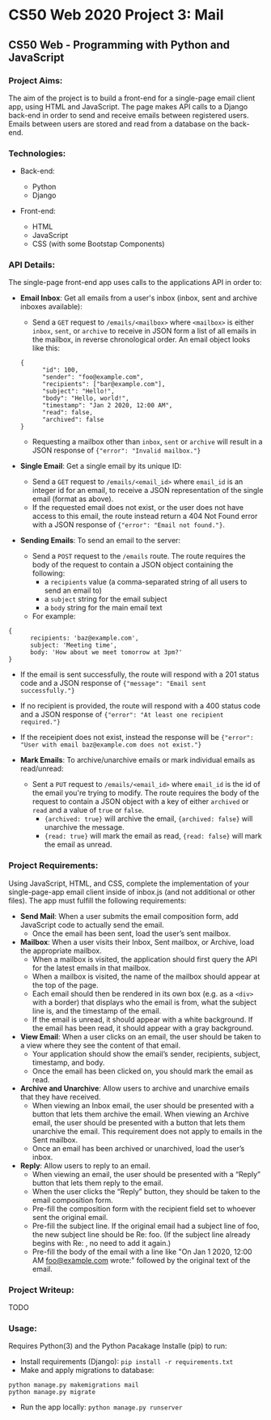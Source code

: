 # CS50 Web 2020 Project 3: Mail

## CS50 Web - Programming with Python and JavaScript

### Project Aims:

The aim of the project is to build a front-end for a single-page email client app, using HTML and JavaScript. The page makes API calls to a Django back-end in order to send and receive emails between registered users. Emails between users are stored and read from a database on the back-end.

### Technologies:

* Back-end:
  * Python
  * Django

* Front-end:
  * HTML
  * JavaScript
  * CSS (with some Bootstap Components)

### API Details:

The single-page front-end app uses calls to the applications API in order to:

* **Email Inbox**: Get all emails from a user's inbox (inbox, sent and archive inboxes available):
  * Send a `GET` request to `/emails/<mailbox>` where `<mailbox>` is either `inbox`, `sent`, or `archive` to receive in JSON form a list of all emails in the mailbox, in reverse chronological order. An email object looks like this:
  ```
  {
        "id": 100,
        "sender": "foo@example.com",
        "recipients": ["bar@example.com"],
        "subject": "Hello!",
        "body": "Hello, world!",
        "timestamp": "Jan 2 2020, 12:00 AM",
        "read": false,
        "archived": false
  }
    ```
  * Requesting a mailbox other than `inbox`, `sent` or `archive` will result in a JSON response of `{"error": "Invalid mailbox."}`

* **Single Email**: Get a single email by its unique ID:
  * Send a `GET` request to `/emails/<email_id>` where `email_id` is an integer id for an email, to receive a JSON representation of the single email (format as above).
  * If the requested email does not exist, or the user does not have access to this email, the route instead return a 404 Not Found error with a JSON response of `{"error": "Email not found."}`.

* **Sending Emails**: To send an email to the server:
  * Send a `POST` request to the `/emails` route. The route requires the body of the request to contain a JSON object containing the following:
    * a `recipients` value (a comma-separated string of all users to send an email to)
    * a `subject` string for the email subject
    * a `body` string for the main email text
  * For example:
```
{
      recipients: 'baz@example.com',
      subject: 'Meeting time',
      body: 'How about we meet tomorrow at 3pm?'
}
```
  * If the email is sent successfully, the route will respond with a 201 status code and a JSON response of `{"message": "Email sent successfully."}`
  * If no recipient is provided, the route will respond with a 400 status code and a JSON response of `{"error": "At least one recipient required."}`
  * If the receipient does not exist, instead the response will be `{"error": "User with email baz@example.com does not exist."}`

* **Mark Emails**: To archive/unarchive emails or mark individual emails as read/unread:
  * Sent a `PUT` request to `/emails/<email_id>` where `email_id` is the id of the email you're trying to modify. The route requires the body of the request to contain a JSON object with a key of either `archived` or `read` and a value of `true` or `false`.
    * `{archived: true}` will archive the email, `{archived: false}` will unarchive the message.
    * `{read: true}` will mark the email as read, `{read: false}` will mark the email as unread.

### Project Requirements:

Using JavaScript, HTML, and CSS, complete the implementation of your single-page-app email client inside of inbox.js (and not additional or other files). The app must fulfill the following requirements:

* **Send Mail**: When a user submits the email composition form, add JavaScript code to actually send the email.
  * Once the email has been sent, load the user’s sent mailbox.
* **Mailbox**: When a user visits their Inbox, Sent mailbox, or Archive, load the appropriate mailbox.
  * When a mailbox is visited, the application should first query the API for the latest emails in that mailbox.
  * When a mailbox is visited, the name of the mailbox should appear at the top of the page.
  * Each email should then be rendered in its own box (e.g. as a `<div>` with a border) that displays who the email is from, what the subject line is, and the timestamp of the email.
  * If the email is unread, it should appear with a white background. If the email has been read, it should appear with a gray background.
* **View Email**: When a user clicks on an email, the user should be taken to a view where they see the content of that email.
  * Your application should show the email’s sender, recipients, subject, timestamp, and body.
  * Once the email has been clicked on, you should mark the email as read.
* **Archive and Unarchive**: Allow users to archive and unarchive emails that they have received.
  * When viewing an Inbox email, the user should be presented with a button that lets them archive the email. When viewing an Archive email, the user should be presented with a button that lets them unarchive the email. This requirement does not apply to emails in the Sent mailbox.
  * Once an email has been archived or unarchived, load the user’s inbox.
* **Reply**: Allow users to reply to an email.
  * When viewing an email, the user should be presented with a “Reply” button that lets them reply to the email.
  * When the user clicks the “Reply” button, they should be taken to the email composition form.
  * Pre-fill the composition form with the recipient field set to whoever sent the original email.
  * Pre-fill the subject line. If the original email had a subject line of foo, the new subject line should be Re: foo. (If the subject line already begins with Re: , no need to add it again.)
  * Pre-fill the body of the email with a line like "On Jan 1 2020, 12:00 AM foo@example.com wrote:" followed by the original text of the email.

### Project Writeup:
TODO

### Usage:

Requires Python(3) and the Python Pacakage Installe (pip) to run:
* Install requirements (Django): `pip install -r requirements.txt`
* Make and apply migrations to database:

```
python manage.py makemigrations mail
python manage.py migrate
```
* Run the app locally: `python manage.py runserver`

